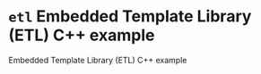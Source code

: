 `etl` Embedded Template Library (ETL) C++ example
=================================================

Embedded Template Library (ETL) C++ example
